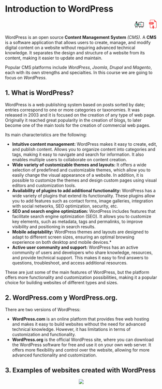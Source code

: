 # Introduction to WordPress

<div style="text-align: right">
<a target="_blank" href="slides/01.html"><img src="../../img/diapositivas.png" width="32" /></a>&nbsp;&nbsp;
<a target="_blank" href="01.pdf"><img src="../../img/pdf.png" width="32" /></a>
</div>

WordPress is an open source **Content Management System** *(CMS)*. A **CMS** is a software application that allows users to create, manage, and modify digital content on a website without requiring advanced technical knowledge. It separates the design and structure of a website from its content, making it easier to update and maintain. 

Popular CMS platforms include *WordPress*, *Joomla*, *Drupal* and *Magento*, each with its own strengths and specialties. In this course we are going to focus on *WordPress*. 

## 1. What is WordPress?

WordPress is a web publishing system based on posts sorted by date; entries correspond to one or more categories or taxonomies. It was released in 2003 and it is focused on the creation of any type of web page. Originally it reached great popularity in the creation of blogs, to later become one of the main tools for the creation of commercial web pages.  

Its main characteristics are the following:
* **Intuitive content management:** WordPress makes it easy to create, edit, and publish content. Allows you to organize content into categories and tags, making it easy to navigate and search for information. It also enables multiple users to collaborate on content creation. 
* **Wide variety of customizable themes and layouts:** It offers a wide selection of predefined and customizable themes, which allow you to easily change the visual appearance of a website. In addition, it is possible to customize the themes and design custom pages using visual editors and customization tools.
* **Availability of plugins to add additional functionality:** WordPress has a wide variety of plugins that extend its functionality. These plugins allow you to add features such as contact forms, image galleries, integration with social networks, SEO optimization, security, etc.
* **SEO and search engine optimization:** WordPress includes features that facilitate search engine optimization (SEO). It allows you to customize key elements, such as metadata, tags and permalinks, to improve visibility and positioning in search results.
* **Mobile adaptability:** WordPress themes and layouts are designed to adapt to different screen sizes, ensuring an optimal browsing experience on both desktop and mobile devices.* 
* **Active user community and support:** WordPress has an active community of users and developers who share knowledge, resources, and provide technical support. This makes it easy to find answers to questions, troubleshoot, and access additional resources.

These are just some of the main features of WordPress, but the platform offers more functionality and customization possibilities, making it a popular choice for building websites of different types and sizes.

## 2. WordPress.com y WordPress.org.

There are two versions of WordPress: 
* **WordPress.com** is an online platform that provides free web hosting and makes it easy to build websites without the need for advanced technical knowledge. However, it has limitations in terms of customization and functionality.
* **WordPress.org** is the official WordPress site, where you can download the WordPress software for free and use it on your own web server. It offers more flexibility and control over the website, allowing for more advanced functionality and customization.

## 3. Examples of websites created with WordPress

<div align="center">
    <img src="../../img/" width="70%">
</div>


